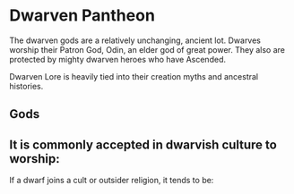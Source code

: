 # Dwarven Pantheon

The dwarven gods are a relatively unchanging, ancient lot. Dwarves worship their Patron God, Odin, an elder god of great power. They also are protected by mighty dwarven heroes who have Ascended. 

Dwarven Lore is heavily tied into their creation myths and ancestral histories.

## Gods

It is commonly accepted in dwarvish culture to worship:
- 

If a dwarf joins a cult or outsider religion, it tends to be:
